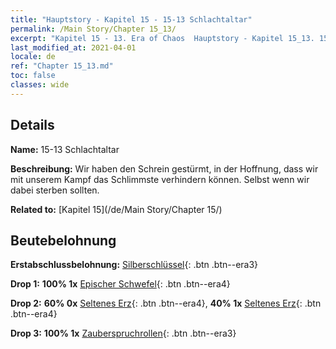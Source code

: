 ```yaml
---
title: "Hauptstory - Kapitel 15 - 15-13 Schlachtaltar"
permalink: /Main Story/Chapter 15_13/
excerpt: "Kapitel 15 - 13. Era of Chaos  Hauptstory - Kapitel 15_13. 15-13 Schlachtaltar"
last_modified_at: 2021-04-01
locale: de
ref: "Chapter 15_13.md"
toc: false
classes: wide
---
```


## Details

 **Name:** 15-13 Schlachtaltar

 **Beschreibung:** Wir haben den Schrein gestürmt, in der Hoffnung, dass wir mit unserem Kampf das Schlimmste verhindern können. Selbst wenn wir dabei sterben sollten.

 **Related to:** [Kapitel 15](/de/Main Story/Chapter 15/)

## Beutebelohnung

 **Erstabschlussbelohnung:** [Silberschlüssel](/de/Items/con_693/){: .btn .btn--era3}

 **Drop 1:** **100% 1x** [Epischer Schwefel](/de/Items/mat_50/){: .btn .btn--era4}

 **Drop 2:** **60% 0x** [Seltenes Erz](/de/Items/mat_40/){: .btn .btn--era4}, **40% 1x** [Seltenes Erz](/de/Items/mat_40/){: .btn .btn--era4}

 **Drop 3:** **100% 1x** [Zauberspruchrollen](/de/Items/con_694/){: .btn .btn--era3}

